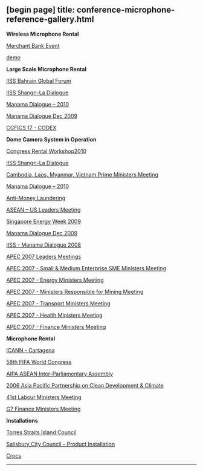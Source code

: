 [begin page]
 title: conference-microphone-reference-gallery.html
----------------------------------------------------------

**Wireless Microphone Rental**

[Merchant Bank Event](../?p=799)

[demo](/2011/11/singapore-retailers-association/)

**Large Scale Microphone Rental**

[IISS Bahrain Global Forum](../?p=793)

[IISS Shangri-La Dialogue](../?p=789)

[Manama Dialogue – 2010](../?p=771)

[Manama Dialogue Dec 2009](../?p=728)

[CCFICS 17 - CODEX](../?p=724)

**Dome Camera System in Operation**

[Congress Rental Workshop2010](../?p=791)

[IISS Shangri-La Dialogue](../?p=789)

[Cambodia, Laos, Myanmar, Vietnam Prime Ministers Meeting](../?p=773)

[Manama Dialogue – 2010](../?p=771)

[Anti-Money Laundering](../?p=755)

[ASEAN – US Leaders Meeting](../?p=734)

[Singapore Energy Week 2009](../?p=730)

[Manama Dialogue Dec 2009](../?p=728)

[IISS - Manama Dialogue 2008](../?p=718)

[APEC 2007 Leaders Meetings](../?p=712)

[APEC 2007 - Small &amp; Medium Enterprise SME Ministers Meeting](../?p=701)

[APEC 2007 - Energy Ministers Meeting](../?p=697)

[APEC 2007 - Ministers Responsible for Mining Meeting](../?p=687)

[APEC 2007 - Transport Ministers Meeting](../?p=680)

[APEC 2007 - Health Ministers Meeting](../?p=673)

[APEC 2007 - Finance Ministers Meeting](../?p=661)

**Microphone Rental**

[ICANN - Cartagena](../?p=769)

[58th FIFA World Congress](../?p=722)

[AIPA ASEAN Inter-Parliamentary Assembly](../?p=714)

[2006 Asia Pacific Partnership on Clean Development &amp; Climate](../?p=644)

[41st Labour Ministers Meeting](../?p=637)

[G7 Finance Ministers Meeting](../?p=626)

**Installations**

[Torres Straits Island Council](../?p=801)

[Salisbury City Council – Product Installation](../?p=781)

[Crocs](../?p=726)




----------------------------------------------------------
